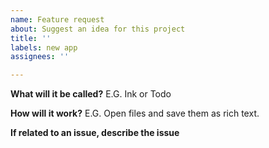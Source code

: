 ```yaml
---
name: Feature request
about: Suggest an idea for this project
title: ''
labels: new app
assignees: ''

---
```


**What will it be called?**
E.G. Ink or Todo

**How will it work?**
E.G. Open files and save them as rich text.

**If related to an issue, describe the issue**

